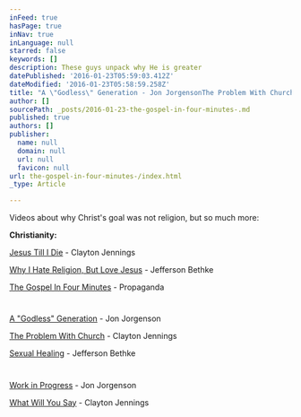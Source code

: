 ```yaml
---
inFeed: true
hasPage: true
inNav: true
inLanguage: null
starred: false
keywords: []
description: These guys unpack why He is greater
datePublished: '2016-01-23T05:59:03.412Z'
dateModified: '2016-01-23T05:58:59.258Z'
title: "A \"Godless\" Generation - Jon JorgensonThe Problem With Church\_- Clayton Jennings"
author: []
sourcePath: _posts/2016-01-23-the-gospel-in-four-minutes-.md
published: true
authors: []
publisher:
  name: null
  domain: null
  url: null
  favicon: null
url: the-gospel-in-four-minutes-/index.html
_type: Article

---
```

Videos about why Christ's goal was not religion, but so much more:

**Christianity:**

[Jesus Till I Die][0] - Clayton Jennings

[Why I Hate Religion, But Love Jesus][1] - Jefferson Bethke

[The Gospel In Four Minutes][2] - Propaganda

# 

[A "Godless" Generation][3] - Jon Jorgenson

[The Problem With Church][4] - Clayton Jennings

[Sexual Healing][5] - Jefferson Bethke

# 

[Work in Progress][6] - Jon Jorgenson

[What Will You Say][7] - Clayton Jennings

[0]: https://www.youtube.com/watch?v=rjavBRLskpI
[1]: https://youtu.be/1IAhDGYlpqY
[2]: https://youtu.be/K48-Li7lIfA
[3]: https://youtu.be/zng2piCy4RA
[4]: https://youtu.be/l9UwzEXMzLg
[5]: https://youtu.be/IlJFvxad1_A
[6]: https://youtu.be/mHuMEo1pkfE
[7]: https://youtu.be/JfeSgUo-5zA